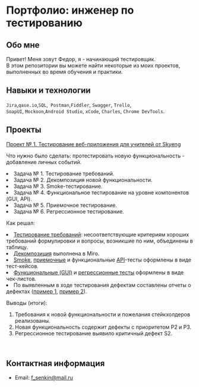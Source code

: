 # Портфолио: инженер по тестированию

## Обо мне 

Привет! Меня зовут Федор, я - начинающий тестировщик. <br>
В этом репозитории вы можете найти некоторые из моих проектов, выполненных во время обучения и практики.
<br>

## Навыки и технологии
``Jira``,``qase.io``,``SQL``,`` Postman``,``Fiddler``, ``Swagger``, ``Trello``, <br>
``SoapUI``, ``Mockoon``,``Android Studio``, ``xCode``, ``Charles``, ``Chrome DevTools``.




## Проекты
<p> </p>
<a href="project skyeng test plan.pdf">Проект № 1. Тестирование веб-приложения для учителей от Skyeng</a>
<p> </p>
<p>Что нужно было сделать: протестировать новую функциональность - добавление личных событий.<p>
  <li>Задача № 1. Тестирование требований.</li>
  <li>Задача № 2. Декомпозиция новой функциональности.</li> 
  <li>Задача № 3. Smoke-тестирование.</li> 
  <li>Задача № 4. Функциональное тестирование на уровне компонентов (GUI, API).</li> 
  <li>Задача № 5. Приемочное тестирование.</li> 
  <li>Задача № 6. Регрессионное тестирование.</li>
<p>


<p>Как решал: 
<li> <a href="requirment testing.pdf">Тестирование требований</a>: несоответствующие критериям хороших требований формулировки и вопросы, возникшие по ним, объединены в таблицу.</li>
<li><a href="декомпозиция.jpg">Декомпозиция</a> выполнена в Miro.</li>
<li><a href="skyeng_smoke TC.pdf">Smoke</a>, <a href="acceptance TC.pdf">приемочные</a> и функциональные <a href="skyeng_API TC.pdf">API</a>-тесты оформлены в виде тест-кейсов.
<li><a href="functional tests.pdf">Функциональные (GUI)</a> и <a href="regress test.pdf">регрессионные тесты</a> оформлены в виде чек-листов.</li>
<li>По выявленным в ходе тестирования дефектам составлены отчеты о дефектах (<a href="">пример 1</a>, <a href="">пример 2</a>).</li>
<p>
 <p>Выводы (итоги):<p>
<ol>
  <li>Требования к новой функциональности и пожелания стейкхолдеров реализованы.</li> 
  <li>Новая функциональность содержит дефекты с приоритетом Р2 и Р3.</li> 
  <li>Регрессионное тестирование выявило критичный дефект S2.</li>
</ol>
<br> 

## Контактная информация
- Email: f_senkin@mail.ru
